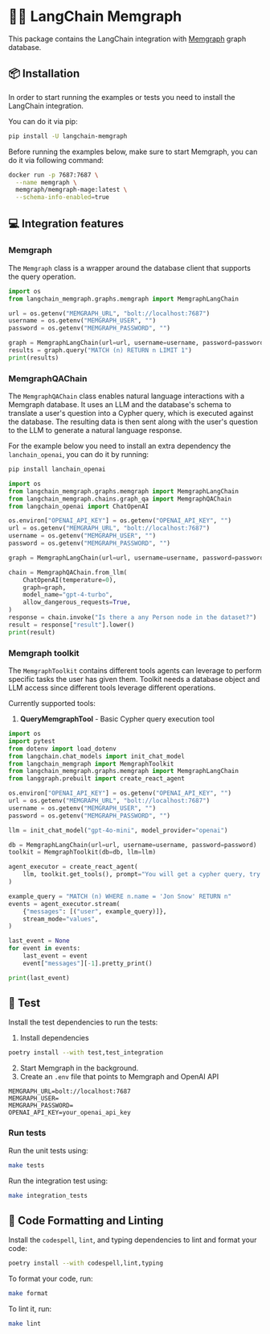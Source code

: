 # 🦜️🔗 LangChain Memgraph

This package contains the LangChain integration with [Memgraph](https://memgraph.com/) graph database.

## 📦 Installation

In order to start running the examples or tests you need to install the LangChain integration.

You can do it via pip:

```bash
pip install -U langchain-memgraph
```

Before running the examples below, make sure to start Memgraph, you can do it via following command:

```bash
docker run -p 7687:7687 \
  --name memgraph \
  memgraph/memgraph-mage:latest \
  --schema-info-enabled=true
```

## 💻 Integration features

### Memgraph

The `Memgraph` class is a wrapper around the database client that supports the
query operation.

```python
import os
from langchain_memgraph.graphs.memgraph import MemgraphLangChain

url = os.getenv("MEMGRAPH_URL", "bolt://localhost:7687")
username = os.getenv("MEMGRAPH_USER", "")
password = os.getenv("MEMGRAPH_PASSWORD", "")

graph = MemgraphLangChain(url=url, username=username, password=password, refresh_schema=False)
results = graph.query("MATCH (n) RETURN n LIMIT 1")
print(results)
```

### MemgraphQAChain

The `MemgraphQAChain` class enables natural language interactions with a Memgraph database.
It uses an LLM and the database's schema to translate a user's question into a Cypher query, which is executed against the database.
The resulting data is then sent along with the user's question to the LLM to generate a natural language response.

For the example below you need to install an extra dependency the `lanchain_openai`, you can do it by running:

```bash
pip install lanchain_openai
```

```python
import os
from langchain_memgraph.graphs.memgraph import MemgraphLangChain
from langchain_memgraph.chains.graph_qa import MemgraphQAChain
from langchain_openai import ChatOpenAI

os.environ["OPENAI_API_KEY"] = os.getenv("OPENAI_API_KEY", "")
url = os.getenv("MEMGRAPH_URL", "bolt://localhost:7687")
username = os.getenv("MEMGRAPH_USER", "")
password = os.getenv("MEMGRAPH_PASSWORD", "")

graph = MemgraphLangChain(url=url, username=username, password=password, refresh_schema=False)

chain = MemgraphQAChain.from_llm(
    ChatOpenAI(temperature=0),
    graph=graph,
    model_name="gpt-4-turbo",
    allow_dangerous_requests=True,
)
response = chain.invoke("Is there a any Person node in the dataset?")
result = response["result"].lower()
print(result)
```

### Memgraph toolkit

The `MemgraphToolkit` contains different tools agents can leverage to perform specific tasks the user has given them. Toolkit
needs a database object and LLM access since different tools leverage different operations.

Currently supported tools:

1. **QueryMemgraphTool** - Basic Cypher query execution tool

```python
import os
import pytest
from dotenv import load_dotenv
from langchain.chat_models import init_chat_model
from langchain_memgraph import MemgraphToolkit
from langchain_memgraph.graphs.memgraph import MemgraphLangChain
from langgraph.prebuilt import create_react_agent

os.environ["OPENAI_API_KEY"] = os.getenv("OPENAI_API_KEY", "")
url = os.getenv("MEMGRAPH_URL", "bolt://localhost:7687")
username = os.getenv("MEMGRAPH_USER", "")
password = os.getenv("MEMGRAPH_PASSWORD", "")

llm = init_chat_model("gpt-4o-mini", model_provider="openai")

db = MemgraphLangChain(url=url, username=username, password=password)
toolkit = MemgraphToolkit(db=db, llm=llm)

agent_executor = create_react_agent(
    llm, toolkit.get_tools(), prompt="You will get a cypher query, try to execute it on the Memgraph database."
)

example_query = "MATCH (n) WHERE n.name = 'Jon Snow' RETURN n"
events = agent_executor.stream(
    {"messages": [("user", example_query)]},
    stream_mode="values",
)

last_event = None
for event in events:
    last_event = event
    event["messages"][-1].pretty_print()

print(last_event)

```

## 🧪 Test

Install the test dependencies to run the tests:

1. Install dependencies

```bash
poetry install --with test,test_integration
```

2. Start Memgraph in the background.
3. Create an `.env` file that points to Memgraph and OpenAI API

```
MEMGRAPH_URL=bolt://localhost:7687
MEMGRAPH_USER=
MEMGRAPH_PASSWORD=
OPENAI_API_KEY=your_openai_api_key
```

### Run tests

Run the unit tests using:

```bash
make tests
```

Run the integration test using:

```bash
make integration_tests
```

## 🧹 Code Formatting and Linting

Install the `codespell`, `lint`, and typing dependencies to lint and format your code:

```bash
poetry install --with codespell,lint,typing
```

To format your code, run:

```bash
make format
```

To lint it, run:

```bash
make lint
```

